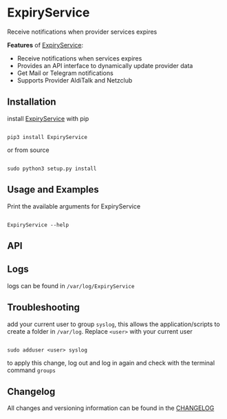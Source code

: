 # ExpiryService
Receive notifications when provider services expires

**Features** of [ExpiryService]():
- Receive notifications when services expires
- Provides an API interface to dynamically update provider data
- Get Mail or Telegram notifications
- Supports Provider AldiTalk and Netzclub

## Installation

install [ExpiryService]() with pip

<pre><code>
pip3 install ExpiryService
</code></pre>

or from source 
<pre><code>
sudo python3 setup.py install
</code></pre>


## Usage and Examples

Print the available arguments for ExpiryService
<pre><code>
ExpiryService --help
</code></pre>

## API

## Logs

logs can be found in `/var/log/ExpiryService`

## Troubleshooting
add your current user to group `syslog`, this allows the application/scripts to create a folder in
`/var/log`. Replace `<user>` with your current user
<pre><code>
sudo adduser &lt;user&gt; syslog
</code></pre>
to apply this change, log out and log in again and check with the terminal command `groups`

## Changelog
All changes and versioning information can be found in the [CHANGELOG](https://github.com/bierschi/ExpiryService/blob/master/CHANGELOG.rst)



